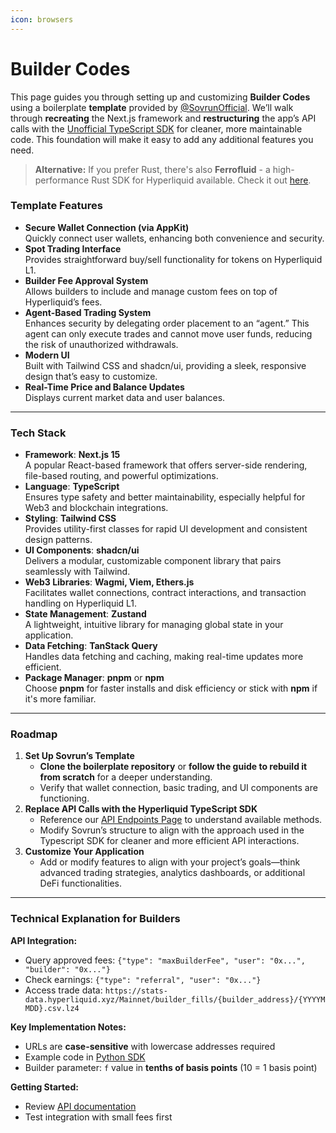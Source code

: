 ```yaml
---
icon: browsers
---
```


# Builder Codes

This page guides you through setting up and customizing **Builder Codes** using a boilerplate **template** provided by [@SovrunOfficial](https://x.com/SovrunOfficial). We’ll walk through **recreating** the Next.js framework and **restructuring** the app’s API calls with the [Unofficial TypeScript SDK](https://github.com/nomeida/hyperliquid/tree/main) for cleaner, more maintainable code. This foundation will make it easy to add any additional features you need.

> **Alternative:** If you prefer Rust, there's also **Ferrofluid** - a high-performance Rust SDK for Hyperliquid available. Check it out [here](https://x.com/controlcthenv/status/1937253831416635483).

### Template Features

* **Secure Wallet Connection (via AppKit)**\
  Quickly connect user wallets, enhancing both convenience and security.
* **Spot Trading Interface**\
  Provides straightforward buy/sell functionality for tokens on Hyperliquid L1.
* **Builder Fee Approval System**\
  Allows builders to include and manage custom fees on top of Hyperliquid’s fees.
* **Agent-Based Trading System**\
  Enhances security by delegating order placement to an “agent.” This agent can only execute trades and cannot move user funds, reducing the risk of unauthorized withdrawals.
* **Modern UI**\
  Built with Tailwind CSS and shadcn/ui, providing a sleek, responsive design that’s easy to customize.
* **Real-Time Price and Balance Updates**\
  Displays current market data and user balances.

***

### Tech Stack

* **Framework**: **Next.js 15**\
  A popular React-based framework that offers server-side rendering, file-based routing, and powerful optimizations.
* **Language**: **TypeScript**\
  Ensures type safety and better maintainability, especially helpful for Web3 and blockchain integrations.
* **Styling**: **Tailwind CSS**\
  Provides utility-first classes for rapid UI development and consistent design patterns.
* **UI Components**: **shadcn/ui**\
  Delivers a modular, customizable component library that pairs seamlessly with Tailwind.
* **Web3 Libraries**: **Wagmi, Viem, Ethers.js**\
  Facilitates wallet connections, contract interactions, and transaction handling on Hyperliquid L1.
* **State Management**: **Zustand**\
  A lightweight, intuitive library for managing global state in your application.
* **Data Fetching**: **TanStack Query**\
  Handles data fetching and caching, making real-time updates more efficient.
* **Package Manager**: **pnpm** or **npm**\
  Choose **pnpm** for faster installs and disk efficiency or stick with **npm** if it's more familiar.

***

### Roadmap

1. **Set Up Sovrun’s Template**
   * **Clone the boilerplate repository** or **follow the guide to rebuild it from scratch** for a deeper understanding.
   * Verify that wallet connection, basic trading, and UI components are functioning.
2. **Replace API Calls with the Hyperliquid TypeScript SDK**
   * Reference our [API Endpoints Page](../endpoints/) to understand available methods.
   * Modify Sovrun’s structure to align with the approach used in the Typescript SDK for cleaner and more efficient API interactions.
3. **Customize Your Application**
   * Add or modify features to align with your project’s goals—think advanced trading strategies, analytics dashboards, or additional DeFi functionalities.

***

### Technical Explanation for Builders

**API Integration:**

* Query approved fees: `{"type": "maxBuilderFee", "user": "0x...", "builder": "0x..."}`
* Check earnings: `{"type": "referral", "user": "0x..."}`
* Access trade data: `https://stats-data.hyperliquid.xyz/Mainnet/builder_fills/{builder_address}/{YYYYMMDD}.csv.lz4`

**Key Implementation Notes:**

* URLs are **case-sensitive** with lowercase addresses required
* Example code in [Python SDK](https://github.com/hyperliquid-dex/hyperliquid-python-sdk/blob/master/examples/basic_builder_fee.py)
* Builder parameter: `f` value in **tenths of basis points** (10 = 1 basis point)

**Getting Started:**

* Review [API documentation](https://hyperliquid.gitbook.io/hyperliquid-docs/trading/builder-codes)
* Test integration with small fees first
